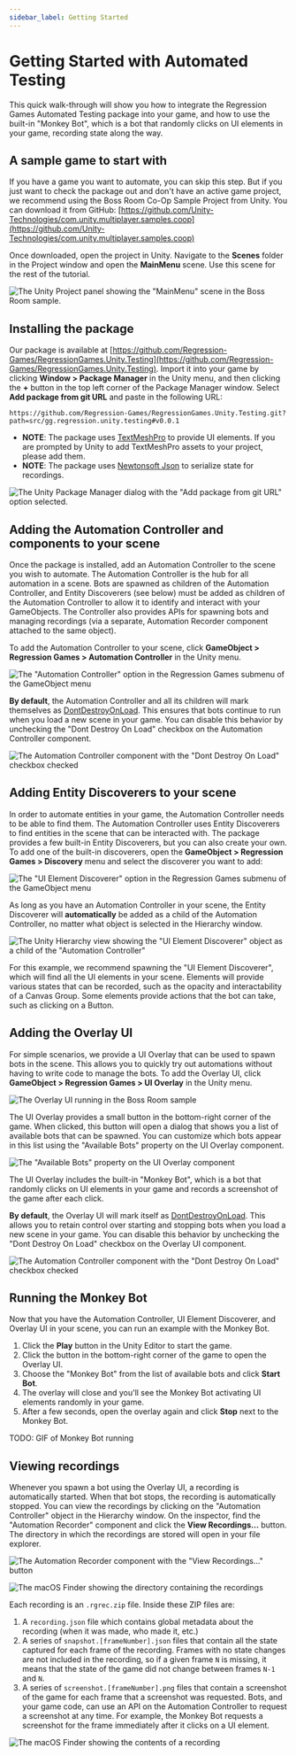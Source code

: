 ```yaml
---
sidebar_label: Getting Started
---
```


# Getting Started with Automated Testing

This quick walk-through will show you how to integrate the Regression Games Automated Testing package into your game, 
and how to use the built-in "Monkey Bot",
which is a bot that randomly clicks on UI elements in your game,
recording state along the way. 

## A sample game to start with

If you have a game you want to automate, you can skip this step.
But if you just want to check the package out and don't have an active game project,
we recommend using the Boss Room Co-Op Sample Project from Unity.
You can download it from GitHub: [https://github.com/Unity-Technologies/com.unity.multiplayer.samples.coop](https://github.com/Unity-Technologies/com.unity.multiplayer.samples.coop)

Once downloaded, open the project in Unity.
Navigate to the **Scenes** folder in the Project window and open the **MainMenu** scene.
Use this scene for the rest of the tutorial.

![The Unity Project panel showing the "MainMenu" scene in the Boss Room sample.](img/getting-started/bossroom-mainmenu-scene.png)

## Installing the package

Our package is available at [https://github.com/Regression-Games/RegressionGames.Unity.Testing](https://github.com/Regression-Games/RegressionGames.Unity.Testing).
Import it into your game by clicking **Window > Package Manager** in the Unity menu,
and then clicking the **+** button in the top left corner of the Package Manager window.
Select **Add package from git URL** and paste in the following URL:

```
https://github.com/Regression-Games/RegressionGames.Unity.Testing.git?path=src/gg.regression.unity.testing#v0.0.1
```

* **NOTE**: The package uses [TextMeshPro](https://docs.unity3d.com/Manual/com.unity.textmeshpro.html) to provide UI elements. If you are prompted by Unity to add TextMeshPro assets to your project, please add them.
* **NOTE**: The package uses [Newtonsoft Json](https://docs.unity3d.com/Packages/com.unity.nuget.newtonsoft-json@3.1/manual/index.html) to serialize state for recordings.

![The Unity Package Manager dialog with the "Add package from git URL" option selected.](img/getting-started/add-package-from-git.png)

## Adding the Automation Controller and components to your scene

Once the package is installed, add an Automation Controller to the scene you wish to automate.
The Automation Controller is the hub for all automation in a scene.
Bots are spawned as children of the Automation Controller,
and Entity Discoverers (see below) must be added as children of the Automation Controller to allow it to identify and interact with your GameObjects.
The Controller also provides APIs for spawning bots and managing recordings (via a separate, Automation Recorder component attached to the same object).

To add the Automation Controller to your scene, click **GameObject > Regression Games > Automation Controller** in the Unity menu.

![The "Automation Controller" option in the Regression Games submenu of the GameObject menu](img/getting-started/add-automation-controller-menu.png)

**By default**, the Automation Controller and all its children will mark themselves as [DontDestroyOnLoad](https://docs.unity3d.com/ScriptReference/Object.DontDestroyOnLoad.html). This ensures that bots continue to run when you load a new scene in your game. You can disable this behavior by unchecking the "Dont Destroy On Load" checkbox on the Automation Controller component.

![The Automation Controller component with the "Dont Destroy On Load" checkbox checked](img/getting-started/ac-dont-destroy-on-load.png)

## Adding Entity Discoverers to your scene

In order to automate entities in your game, the Automation Controller needs to be able to find them.
The Automation Controller uses Entity Discoverers to find entities in the scene that can be interacted with.
The package provides a few built-in Entity Discoverers, but you can also create your own.
To add one of the built-in discoverers, open the **GameObject > Regression Games > Discovery** menu and select the discoverer you want to add:

![The "UI Element Discoverer" option in the Regression Games submenu of the GameObject menu](img/getting-started/add-uielement-discoverer.png)

As long as you have an Automation Controller in your scene, the Entity Discoverer will **automatically** be added as a child of the Automation Controller, no matter what object is selected in the Hierarchy window.

![The Unity Hierarchy view showing the "UI Element Discoverer" object as a child of the "Automation Controller"](img/getting-started/ui-element-discoverer-in-scene.png)

For this example, we recommend spawning the "UI Element Discoverer", which will find all the UI elements in your scene.
Elements will provide various states that can be recorded, such as the opacity and interactability of a Canvas Group.
Some elements provide actions that the bot can take, such as clicking on a Button.

## Adding the Overlay UI

For simple scenarios, we provide a UI Overlay that can be used to spawn bots in the scene.
This allows you to quickly try out automations without having to write code to manage the bots.
To add the Overlay UI, click **GameObject > Regression Games > UI Overlay** in the Unity menu.

![The Overlay UI running in the Boss Room sample](img/getting-started/overlay-menu.png)

The UI Overlay provides a small button in the bottom-right corner of the game.
When clicked, this button will open a dialog that shows you a list of available bots that can be spawned.
You can customize which bots appear in this list using the "Available Bots" property on the UI Overlay component.

![The "Available Bots" property on the UI Overlay component](img/getting-started/overlay-available-bots.png)

The UI Overlay includes the built-in "Monkey Bot", which is a bot that randomly clicks on UI elements in your game and records a screenshot of the game after each click.

**By default**, the Overlay UI will mark itself as [DontDestroyOnLoad](https://docs.unity3d.com/ScriptReference/Object.DontDestroyOnLoad.html). This allows you to retain control over starting and stopping bots when you load a new scene in your game. You can disable this behavior by unchecking the "Dont Destroy On Load" checkbox on the Overlay UI component.

![The Automation Controller component with the "Dont Destroy On Load" checkbox checked](img/getting-started/ac-dont-destroy-on-load.png)

## Running the Monkey Bot

Now that you have the Automation Controller, UI Element Discoverer, and Overlay UI in your scene, you can run an example with the Monkey Bot.

1. Click the **Play** button in the Unity Editor to start the game.
1. Click the button in the bottom-right corner of the game to open the Overlay UI.
1. Choose the "Monkey Bot" from the list of available bots and click **Start Bot**.
1. The overlay will close and you'll see the Monkey Bot activating UI elements randomly in your game.
1. After a few seconds, open the overlay again and click **Stop** next to the Monkey Bot.

TODO: GIF of Monkey Bot running

## Viewing recordings

Whenever you spawn a bot using the Overlay UI, a recording is automatically started.
When that bot stops, the recording is automatically stopped.
You can view the recordings by clicking on the "Automation Controller" object in the Hierarchy window.
On the inspector, find the "Automation Recorder" component and click the **View Recordings...** button.
The directory in which the recordings are stored will open in your file explorer.

![The Automation Recorder component with the "View Recordings..." button](img/getting-started/view-recordings-button.png)

![The macOS Finder showing the directory containing the recordings](img/getting-started/recordings-in-finder.png)

Each recording is an `.rgrec.zip` file.
Inside these ZIP files are:

1. A `recording.json` file which contains global metadata about the recording (when it was made, who made it, etc.)
1. A series of `snapshot.[frameNumber].json` files that contain all the state captured for each frame of the recording. Frames with no state changes are not included in the recording, so if a given frame `N` is missing, it means that the state of the game did not change between frames `N-1` and `N`.
1. A series of `screenshot.[frameNumber].png` files that contain a screenshot of the game for each frame that a screenshot was requested. Bots, and your game code, can use an API on the Automation Controller to request a screenshot at any time. For example, the Monkey Bot requests a screenshot for the frame immediately after it clicks on a UI element.

![The macOS Finder showing the contents of a recording](img/getting-started/recording-content-in-finder.png)
